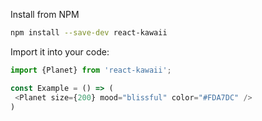 Install from NPM

```bash
npm install --save-dev react-kawaii
```

Import it into your code:

```javascript static
import {Planet} from 'react-kawaii';

const Example = () => (
 <Planet size={200} mood="blissful" color="#FDA7DC" />
)
```

